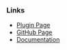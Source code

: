 
### Links ###

*  [Plugin Page](https://nextgenthemes.com/plugins/advanced-responsive-video-embedder-pro/)
*  [GitHub Page](https://github.com/nextgenthemes/advanced-responsive-video-embedder/)
*  [Documentation](https://nextgenthemes.com/plugins/advanced-responsive-video-embedder-pro/Documentation/)
